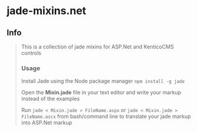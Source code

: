 jade-mixins.net
===============

## Info
> This is a collection of jade mixins for ASP.Net and KenticoCMS controls
>
> ### Usage
> Install Jade using the Node package manager `npm install -g jade`
>
> Open the **Mixin.jade** file in your text editor and write your markup instead of the examples
>
> Run `jade < Mixin.jade > FileName.aspx` or `jade < Mixin.jade > FileName.ascx` from bash/command line to translate your jade markup into ASP.Net markup